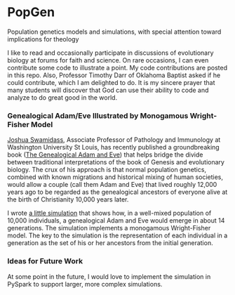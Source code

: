# PopGen
Population genetics models and simulations, with special attention toward implications for theology

I like to read and occasionally participate in discussions of evolutionary biology at forums for faith and science. On rare occasions, I can even contribute some code to illustrate a point. My code contributions are posted in this repo. Also, Professor Timothy Darr of Oklahoma Baptist asked if he could contribute, which I am delighted to do. It is my sincere prayer that many students will discover that God can use their ability to code and analyze to do great good in the world.

### Genealogical Adam/Eve Illustrated by Monogamous Wright-Fisher Model

[Joshua Swamidass](https://swami.wustl.edu/), Associate Professor of Pathology and Immunology at Washington University St Louis, has recently published a groundbreaking book ([The Genealogical Adam and Eve](https://www.amazon.com/Genealogical-Adam-Eve-Surprising-Universal-ebook/dp/B07V4TBL5Z/)) that helps bridge the divide between traditional interpretations of the book of Genesis and evolutionary biology. The crux of his approach is that normal population genetics, combined with known migrations and historical mixing of human societies, would allow a couple (call them Adam and Eve) that lived roughly 12,000 years ago to be regarded as the genealogical ancestors of everyone alive at the birth of Christianity 10,000 years later. 

I wrote [a little simulation](https://github.com/chrisfalter/DataScience/blob/master/PopulationGenetics/AeSim.ipynb) that shows how, in a well-mixed population of 10,000 individuals, a genealogical Adam and Eve would emerge in about 14 generations. The simulation implements a monogamous Wright-Fisher model. The key to the simulation is the representation of each individual in a generation as the set of his or her ancestors from the initial generation.

### Ideas for Future Work

At some point in the future, I would love to implement the simulation in PySpark to support larger, more complex simulations.
